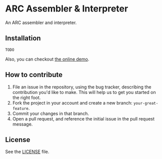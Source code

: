 ARC Assembler & Interpreter
===========================
An ARC assembler and interpreter.

## Installation

`TODO`

Also, you can checkout [the online demo](http://ionicabizau.github.io/arc-assembler/).

## How to contribute

1. File an issue in the repository, using the bug tracker, describing the
   contribution you'd like to make. This will help us to get you started on the
   right foot.
2. Fork the project in your account and create a new branch:
   `your-great-feature`.
3. Commit your changes in that branch.
4. Open a pull request, and reference the initial issue in the pull request
   message.

## License
See the [LICENSE](./LICENSE) file.
